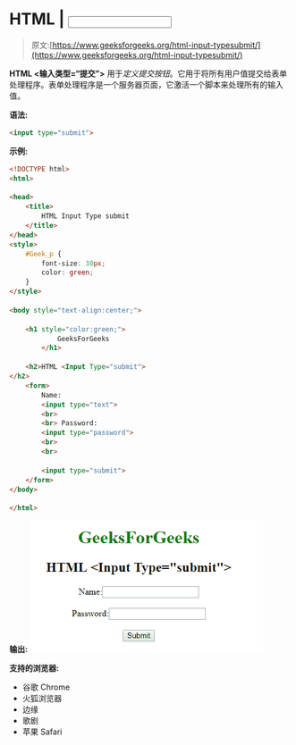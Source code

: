 # HTML | <input type="”submit”">

> 原文:[https://www.geeksforgeeks.org/html-input-typesubmit/](https://www.geeksforgeeks.org/html-input-typesubmit/)

**HTML <输入类型=“提交”>** 用于*定义提交按钮*。它用于将所有用户值提交给表单处理程序。表单处理程序是一个服务器页面，它激活一个脚本来处理所有的输入值。

**语法:**

```html
<input type="submit"> 
```

**示例:**

```html
<!DOCTYPE html>
<html>

<head>
    <title>
        HTML Input Type submit
    </title>
</head>
<style>
    #Geek_p {
        font-size: 30px;
        color: green;
    }
</style>

<body style="text-align:center;">

    <h1 style="color:green;"> 
            GeeksForGeeks 
        </h1>

    <h2>HTML <Input Type="submit"> 
</h2>
    <form>
        Name:
        <input type="text">
        <br>
        <br> Password:
        <input type="password">
        <br>
        <br>

        <input type="submit">
    </form>
</body>

</html>
```

**输出:**
![](img/0bbda824f91b40b3c387ef27245c570c.png)

**支持的浏览器:**

*   谷歌 Chrome
*   火狐浏览器
*   边缘
*   歌剧
*   苹果 Safari